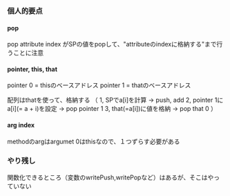 ### 個人的要点

#### pop

pop attribute index
がSPの値をpopして、"attributeのindexに格納する"まで行うことに注意

#### pointer, this, that

pointer 0 = thisのベースアドレス
pointer 1 = thatのベースアドレス

配列はthatを使って、格納する
（
1, SPでa[i]を計算 -> push, add
2, pointer 1にa[i](= a + i)を設定 -> pop pointer 1
3, that(=a[i])に値を格納 -> pop that 0
）

#### arg index

methodのargはargumet 0はthisなので、１つずらす必要がある


### やり残し

関数化できるところ（変数のwritePush,writePopなど）はあるが、そこはやっていない

